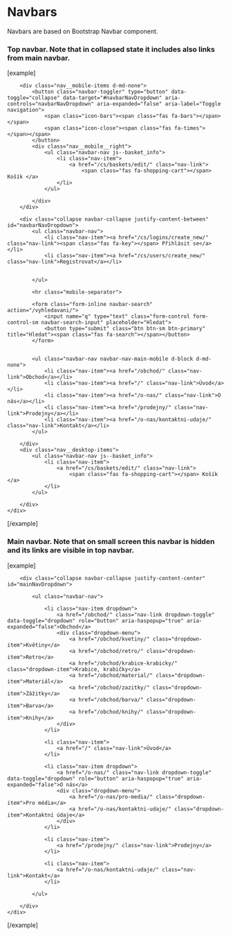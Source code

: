 Navbars
=======

Navbars are based on Bootstrap Navbar component.
				
### Top navbar. Note that in collapsed state it includes also links from main navbar.

[example]

<nav class="navbar navbar-dark bg-dark navbar-expand-md nav-top">
	<div class="container-fluid">

		<div class="nav__mobile-items d-md-none">
			<button class="navbar-toggler" type="button" data-toggle="collapse" data-target="#navbarNavDropdown" aria-controls="navbarNavDropdown" aria-expanded="false" aria-label="Toggle navigation">
				<span class="icon-bars"><span class="fas fa-bars"></span></span>
				<span class="icon-close"><span class="fas fa-times"></span></span>
			</button>
			<div class="nav__mobile__right">
				<ul class="navbar-nav js--basket_info">
					<li class="nav-item">
						<a href="/cs/baskets/edit/" class="nav-link">
							<span class="fas fa-shopping-cart"></span> Košík </a>
					</li>
				</ul>

			</div>
		</div>

		<div class="collapse navbar-collapse justify-content-between" id="navbarNavDropdown">
			<ul class="navbar-nav">
				<li class="nav-item"><a href="/cs/logins/create_new/" class="nav-link"><span class="fas fa-key"></span> Přihlásit se</a></li>
				<li class="nav-item"><a href="/cs/users/create_new/" class="nav-link">Registrovat</a></li>


			</ul>

			<hr class="mobile-separator">

			<form class="form-inline navbar-search" action="/vyhledavani/">
				<input name="q" type="text" class="form-control form-control-sm navbar-search-input" placeholder="Hledat">
				<button type="submit" class="btn btn-sm btn-primary" title="Hledat"><span class="fas fa-search"></span></button>
			</form>


			<ul class="navbar-nav navbar-nav-main-mobile d-block d-md-none">
				<li class="nav-item"><a href="/obchod/" class="nav-link">Obchod</a></li>
				<li class="nav-item"><a href="/" class="nav-link">Úvod</a></li>
				<li class="nav-item"><a href="/o-nas/" class="nav-link">O nás</a></li>
				<li class="nav-item"><a href="/prodejny/" class="nav-link">Prodejny</a></li>
				<li class="nav-item"><a href="/o-nas/kontaktni-udaje/" class="nav-link">Kontakt</a></li>
			</ul>

		</div>
		<div class="nav__desktop-items">
			<ul class="navbar-nav js--basket_info">
				<li class="nav-item">
					<a href="/cs/baskets/edit/" class="nav-link">
						<span class="fas fa-shopping-cart"></span> Košík </a>
				</li>
			</ul>

		</div>
	</div>
</nav>

[/example]
		
### Main navbar. Note that on small screen this navbar is hidden and its links are visible in top navbar.

[example]

<nav class="navbar navbar-dark bg-brand navbar-expand-md d-none d-md-flex navbar-main navbar--hoverable-dropdowns">
	<div class="container-fluid">

		<div class="collapse navbar-collapse justify-content-center" id="mainNavDropdown">

			<ul class="navbar-nav">

				<li class="nav-item dropdown">
					<a href="/obchod/" class="nav-link dropdown-toggle" data-toggle="dropdown" role="button" aria-haspopup="true" aria-expanded="false">Obchod</a>
					<div class="dropdown-menu">
						<a href="/obchod/kvetiny/" class="dropdown-item">Květiny</a>
						<a href="/obchod/retro/" class="dropdown-item">Retro</a>
						<a href="/obchod/krabice-krabicky/" class="dropdown-item">Krabice, krabičky</a>
						<a href="/obchod/material/" class="dropdown-item">Materiál</a>
						<a href="/obchod/zazitky/" class="dropdown-item">Zážitky</a>
						<a href="/obchod/barva/" class="dropdown-item">Barva</a>
						<a href="/obchod/knihy/" class="dropdown-item">Knihy</a>
					</div>
				</li>

				<li class="nav-item">
					<a href="/" class="nav-link">Úvod</a>
				</li>

				<li class="nav-item dropdown">
					<a href="/o-nas/" class="nav-link dropdown-toggle" data-toggle="dropdown" role="button" aria-haspopup="true" aria-expanded="false">O nás</a>
					<div class="dropdown-menu">
						<a href="/o-nas/pro-media/" class="dropdown-item">Pro média</a>
						<a href="/o-nas/kontaktni-udaje/" class="dropdown-item">Kontaktní údaje</a>
					</div>
				</li>

				<li class="nav-item">
					<a href="/prodejny/" class="nav-link">Prodejny</a>
				</li>

				<li class="nav-item">
					<a href="/o-nas/kontaktni-udaje/" class="nav-link">Kontakt</a>
				</li>

			</ul>

		</div>
	</div>
</nav>

[/example]
